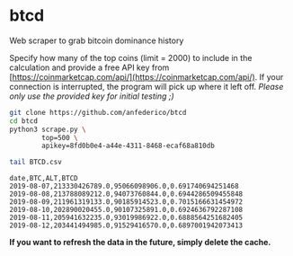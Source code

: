 # btcd
Web scraper to grab bitcoin dominance history  

Specify how many of the top coins (limit = 2000) to include in the calculation and provide a free API key from [https://coinmarketcap.com/api/](https://coinmarketcap.com/api/).  If your connection is interrupted, the program will pick up where it left off.  *Please only use the provided key for initial testing ;)*

```bash
git clone https://github.com/anfederico/btcd
cd btcd
python3 scrape.py \
        top=500 \
        apikey=8fd0b0e4-a44e-4311-8468-ecaf68a810db

tail BTCD.csv
```

```
date,BTC,ALT,BTCD
2019-08-07,213330426789.0,95066098906.0,0.691740694251468
2019-08-08,213788089212.0,94073760844.0,0.6944286509455848
2019-08-09,211961319133.0,90185914523.0,0.7015166631454972
2019-08-10,202890020455.0,90107325891.0,0.6924636792287108
2019-08-11,205941632235.0,93019986922.0,0.6888564251682405
2019-08-12,203441494985.0,91529416570.0,0.6897001942073413
```
**If you want to refresh the data in the future, simply delete the cache.**
